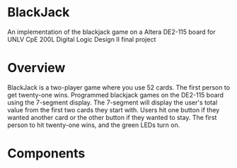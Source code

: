 # BlackJack
An implementation of the blackjack game on a Altera DE2-115 board for UNLV CpE 200L Digital Logic Design II final project

# Overview
BlackJack is a two-player game where you use 52 cards. The first person to get twenty-one wins. Programmed blackjack games on the DE2-115 board using the 7-segment display. The 7-segment will display the user's total value from the first two cards they start with. Users hit one button if they wanted another card or the other button if they wanted to stay. The first person to hit twenty-one wins, and the green LEDs turn on.

# Components

